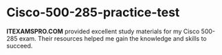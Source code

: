 # Cisco-500-285-practice-test
**ITEXAMSPRO.COM** provided excellent study materials for my Cisco 500-285 exam. Their resources helped me gain the knowledge and skills to succeed.
